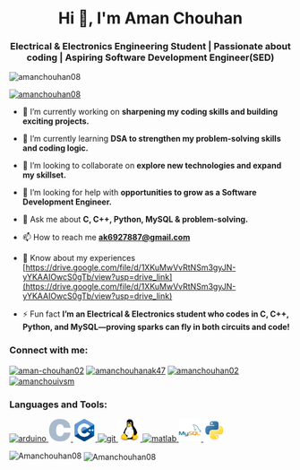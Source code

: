 <h1 align="center">Hi 👋, I'm Aman Chouhan</h1>
<h3 align="center">Electrical & Electronics Engineering Student | Passionate about coding | Aspiring Software Development Engineer(SED)</h3>

<p align="left"> <img src="https://komarev.com/ghpvc/?username=amanchouhan08&label=Profile%20views&color=0e75b6&style=flat" alt="amanchouhan08" /> </p>

<p align="left"> <a href="https://github.com/ryo-ma/github-profile-trophy"><img src="https://github-profile-trophy.vercel.app/?username=amanchouhan08" alt="amanchouhan08" /></a> </p>

- 🔭 I’m currently working on **sharpening my coding skills and building exciting projects.**

- 🌱 I’m currently learning **DSA to strengthen my problem-solving skills and coding logic.**

- 👯 I’m looking to collaborate on **explore new technologies and expand my skillset.**

- 🤝 I’m looking for help with **opportunities to grow as a Software Development Engineer.**

- 💬 Ask me about **C, C++, Python, MySQL & problem-solving.**

- 📫 How to reach me **ak6927887@gmail.com**

- 📄 Know about my experiences [https://drive.google.com/file/d/1XKuMwVvRtNSm3gyJN-yYKAAIOwcS0gTb/view?usp=drive_link](https://drive.google.com/file/d/1XKuMwVvRtNSm3gyJN-yYKAAIOwcS0gTb/view?usp=drive_link)

- ⚡ Fun fact **I’m an Electrical & Electronics student who codes in C, C++, Python, and MySQL—proving sparks can fly in both circuits and code!**

<h3 align="left">Connect with me:</h3>
<p align="left">
<a href="https://linkedin.com/in/aman-chouhan02" target="blank"><img align="center" src="https://raw.githubusercontent.com/rahuldkjain/github-profile-readme-generator/master/src/images/icons/Social/linked-in-alt.svg" alt="aman-chouhan02" height="30" width="40" /></a>
<a href="https://www.hackerrank.com/amanchouhanak47" target="blank"><img align="center" src="https://raw.githubusercontent.com/rahuldkjain/github-profile-readme-generator/master/src/images/icons/Social/hackerrank.svg" alt="amanchouhanak47" height="30" width="40" /></a>
<a href="https://www.leetcode.com/amanchouhan02" target="blank"><img align="center" src="https://raw.githubusercontent.com/rahuldkjain/github-profile-readme-generator/master/src/images/icons/Social/leet-code.svg" alt="amanchouhan02" height="30" width="40" /></a>
<a href="https://auth.geeksforgeeks.org/user/amanchouivsm" target="blank"><img align="center" src="https://raw.githubusercontent.com/rahuldkjain/github-profile-readme-generator/master/src/images/icons/Social/geeks-for-geeks.svg" alt="amanchouivsm" height="30" width="40" /></a>
</p>

<h3 align="left">Languages and Tools:</h3>
<p align="left"> <a href="https://www.arduino.cc/" target="_blank" rel="noreferrer"> <img src="https://cdn.worldvectorlogo.com/logos/arduino-1.svg" alt="arduino" width="40" height="40"/> </a> <a href="https://www.cprogramming.com/" target="_blank" rel="noreferrer"> <img src="https://raw.githubusercontent.com/devicons/devicon/master/icons/c/c-original.svg" alt="c" width="40" height="40"/> </a> <a href="https://www.w3schools.com/cpp/" target="_blank" rel="noreferrer"> <img src="https://raw.githubusercontent.com/devicons/devicon/master/icons/cplusplus/cplusplus-original.svg" alt="cplusplus" width="40" height="40"/> </a> <a href="https://git-scm.com/" target="_blank" rel="noreferrer"> <img src="https://www.vectorlogo.zone/logos/git-scm/git-scm-icon.svg" alt="git" width="40" height="40"/> </a> <a href="https://www.linux.org/" target="_blank" rel="noreferrer"> <img src="https://raw.githubusercontent.com/devicons/devicon/master/icons/linux/linux-original.svg" alt="linux" width="40" height="40"/> </a> <a href="https://www.mathworks.com/" target="_blank" rel="noreferrer"> <img src="https://upload.wikimedia.org/wikipedia/commons/2/21/Matlab_Logo.png" alt="matlab" width="40" height="40"/> </a> <a href="https://www.mysql.com/" target="_blank" rel="noreferrer"> <img src="https://raw.githubusercontent.com/devicons/devicon/master/icons/mysql/mysql-original-wordmark.svg" alt="mysql" width="40" height="40"/> </a> <a href="https://www.python.org" target="_blank" rel="noreferrer"> <img src="https://raw.githubusercontent.com/devicons/devicon/master/icons/python/python-original.svg" alt="python" width="40" height="40"/> </a> </p>

<p><img align="left" src="https://github-readme-stats.vercel.app/api/top-langs?username=amanchouhan08&show_icons=true&locale=en&layout=compact" alt="Amanchouhan08" /></p>

<p>&nbsp;<img align="center" src="https://github-readme-stats.vercel.app/api?username=amanchouhan08&show_icons=true&locale=en" alt="Amanchouhan08" /></p>

<!--    
<div align="center">
  <img src="https://github-readme-stats.vercel.app/api?username=Amanchouhan08&hide_title=false&hide_rank=false&show_icons=true&include_all_commits=true&count_private=true&disable_animations=false&theme=dracula&locale=en&hide_border=false" height="200" alt="stats graph"  />
  <img src="https://github-readme-stats.vercel.app/api/top-langs?username=Amanchouhan08&locale=en&hide_title=false&layout=compact&card_width=320&langs_count=5&theme=dracula&hide_border=false" height="150" alt="languages graph"  />
</div>
-->
 <!-- this symbol is use to comment in HTML -->
